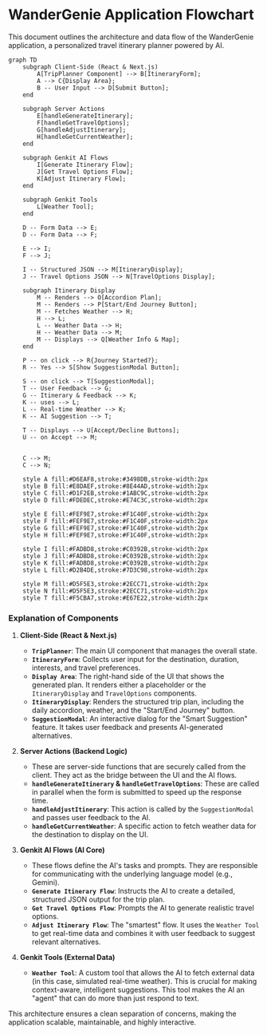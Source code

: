 # WanderGenie Application Flowchart

This document outlines the architecture and data flow of the WanderGenie application, a personalized travel itinerary planner powered by AI.

```mermaid
graph TD
    subgraph Client-Side (React & Next.js)
        A[TripPlanner Component] --> B[ItineraryForm];
        A --> C{Display Area};
        B -- User Input --> D[Submit Button];
    end

    subgraph Server Actions
        E[handleGenerateItinerary];
        F[handleGetTravelOptions];
        G[handleAdjustItinerary];
        H[handleGetCurrentWeather];
    end

    subgraph Genkit AI Flows
        I[Generate Itinerary Flow];
        J[Get Travel Options Flow];
        K[Adjust Itinerary Flow];
    end
    
    subgraph Genkit Tools
        L[Weather Tool];
    end

    D -- Form Data --> E;
    D -- Form Data --> F;

    E --> I;
    F --> J;

    I -- Structured JSON --> M[ItineraryDisplay];
    J -- Travel Options JSON --> N[TravelOptions Display];

    subgraph Itinerary Display
        M -- Renders --> O[Accordion Plan];
        M -- Renders --> P[Start/End Journey Button];
        M -- Fetches Weather --> H;
        H --> L;
        L -- Weather Data --> H;
        H -- Weather Data --> M;
        M -- Displays --> Q[Weather Info & Map];
    end

    P -- on click --> R{Journey Started?};
    R -- Yes --> S[Show SuggestionModal Button];

    S -- on click --> T[SuggestionModal];
    T -- User Feedback --> G;
    G -- Itinerary & Feedback --> K;
    K -- uses --> L;
    L -- Real-time Weather --> K;
    K -- AI Suggestion --> T;
    
    T -- Displays --> U[Accept/Decline Buttons];
    U -- on Accept --> M;


    C --> M;
    C --> N;

    style A fill:#D6EAF8,stroke:#3498DB,stroke-width:2px
    style B fill:#E8DAEF,stroke:#8E44AD,stroke-width:2px
    style C fill:#D1F2EB,stroke:#1ABC9C,stroke-width:2px
    style D fill:#FDEDEC,stroke:#E74C3C,stroke-width:2px

    style E fill:#FEF9E7,stroke:#F1C40F,stroke-width:2px
    style F fill:#FEF9E7,stroke:#F1C40F,stroke-width:2px
    style G fill:#FEF9E7,stroke:#F1C40F,stroke-width:2px
    style H fill:#FEF9E7,stroke:#F1C40F,stroke-width:2px

    style I fill:#FADBD8,stroke:#C0392B,stroke-width:2px
    style J fill:#FADBD8,stroke:#C0392B,stroke-width:2px
    style K fill:#FADBD8,stroke:#C0392B,stroke-width:2px
    style L fill:#D2B4DE,stroke:#7D3C98,stroke-width:2px
    
    style M fill:#D5F5E3,stroke:#2ECC71,stroke-width:2px
    style N fill:#D5F5E3,stroke:#2ECC71,stroke-width:2px
    style T fill:#F5CBA7,stroke:#E67E22,stroke-width:2px
```

### Explanation of Components

1.  **Client-Side (React & Next.js)**
    *   **`TripPlanner`**: The main UI component that manages the overall state.
    *   **`ItineraryForm`**: Collects user input for the destination, duration, interests, and travel preferences.
    *   **`Display Area`**: The right-hand side of the UI that shows the generated plan. It renders either a placeholder or the `ItineraryDisplay` and `TravelOptions` components.
    *   **`ItineraryDisplay`**: Renders the structured trip plan, including the daily accordion, weather, and the "Start/End Journey" button.
    *   **`SuggestionModal`**: An interactive dialog for the "Smart Suggestion" feature. It takes user feedback and presents AI-generated alternatives.

2.  **Server Actions (Backend Logic)**
    *   These are server-side functions that are securely called from the client. They act as the bridge between the UI and the AI flows.
    *   **`handleGenerateItinerary` & `handleGetTravelOptions`**: These are called in parallel when the form is submitted to speed up the response time.
    *   **`handleAdjustItinerary`**: This action is called by the `SuggestionModal` and passes user feedback to the AI.
    *   **`handleGetCurrentWeather`**: A specific action to fetch weather data for the destination to display on the UI.

3.  **Genkit AI Flows (AI Core)**
    *   These flows define the AI's tasks and prompts. They are responsible for communicating with the underlying language model (e.g., Gemini).
    *   **`Generate Itinerary Flow`**: Instructs the AI to create a detailed, structured JSON output for the trip plan.
    *   **`Get Travel Options Flow`**: Prompts the AI to generate realistic travel options.
    *   **`Adjust Itinerary Flow`**: The "smartest" flow. It uses the `Weather Tool` to get real-time data and combines it with user feedback to suggest relevant alternatives.

4.  **Genkit Tools (External Data)**
    *   **`Weather Tool`**: A custom tool that allows the AI to fetch external data (in this case, simulated real-time weather). This is crucial for making context-aware, intelligent suggestions. This tool makes the AI an "agent" that can do more than just respond to text.

This architecture ensures a clean separation of concerns, making the application scalable, maintainable, and highly interactive.
